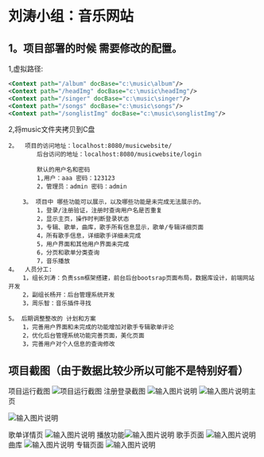 # 刘涛小组：音乐网站

## 1。项目部署的时候 需要修改的配置。

1,虚拟路径:

```xml
<Context path="/album" docBase="c:\music\album"/>
<Context path="/headImg" docBase="c:\music\headImg"/>
<Context path="/singer" docBase="c:\music\singer"/>
<Context path="/songs" docBase="c:\music\songs"/>
<Context path="/songlistImg" docBase="c:\music\songlistImg"/>
```


2,将music文件夹拷贝到C盘

	2。 	项目的访问地址：localhost:8080/musicwebsite/
			后台访问的地址：localhost:8080/musicwebsite/login
	
			默认的用户名和密码
			1,用户：aaa 密码：123123
			2，管理员：admin 密码：admin
	
		3。 项目中 哪些功能可以展示，以及哪些功能是未完成无法展示的。
			1，登录/注册验证，注册时查询用户名是否重复
			2，显示主页，操作时判断登录状态
			3，专辑、歌单，曲库，歌手所有信息显示，歌单/专辑详细页面
			4，所有歌手信息，详细歌手详细未完成
			5，用户界面和其他用户界面未完成
			6，分页和歌单分类查询
			7，音乐播放	
	4。  人员分工:
		1，组长刘涛：负责ssm框架搭建，前台后台bootsrap页面布局，数据库设计，前端网站开发
		2，副组长杨开：后台管理系统开发
		3，周乐智：音乐插件寻找
	
	5。 后期调整整改的 计划和方案
		1，完善用户界面和未完成的功能增加对歌手专辑歌单评论
		2，优化后台管理系统功能完善页面，美化页面
		3，完善用户对个人信息的查询修改
## 项目截图（由于数据比较少所以可能不是特别好看）

项目运行截图
![项目运行截图](imgs/%E5%B1%8F%E5%B9%95%E6%88%AA%E5%9B%BE%202022-03-14%20192846.png)
注册登录截图
![输入图片说明](imgs/%E5%B1%8F%E5%B9%95%E6%88%AA%E5%9B%BE%202022-03-14%20193021.png)
![输入图片说明](imgs/%E5%B1%8F%E5%B9%95%E6%88%AA%E5%9B%BE%202022-03-14%20192946.png)主页

![输入图片说明](imgs/%E5%B1%8F%E5%B9%95%E6%88%AA%E5%9B%BE%202022-03-14%20193944.png)

歌单详情页
![输入图片说明](imgs/%E5%B1%8F%E5%B9%95%E6%88%AA%E5%9B%BE%202022-03-14%20194032.png)
播放功能![输入图片说明](imgs/%E5%B1%8F%E5%B9%95%E6%88%AA%E5%9B%BE%202022-03-14%20194130.png)
歌手页面
![输入图片说明](imgs/%E5%B1%8F%E5%B9%95%E6%88%AA%E5%9B%BE%202022-03-14%20194645.png)
曲库
![输入图片说明](imgs/%E5%B1%8F%E5%B9%95%E6%88%AA%E5%9B%BE%202022-03-14%20194815.png)
专辑页面
![输入图片说明](imgs/%E5%B1%8F%E5%B9%95%E6%88%AA%E5%9B%BE%202022-03-14%20194958.png)